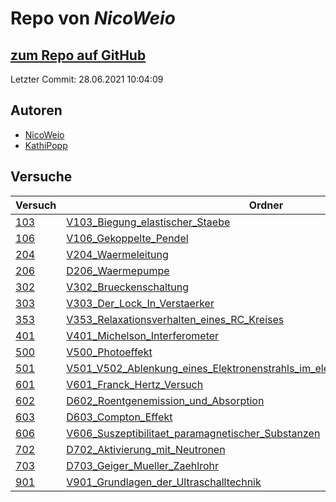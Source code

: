 # Repo von *NicoWeio*

## [zum Repo auf GitHub](https://github.com/NicoWeio/AP)

Letzter Commit: 28.06.2021 10:04:09

## Autoren
- [NicoWeio](https://github.com/NicoWeio)
- [KathiPopp](https://github.com/KathiPopp)

## Versuche

|       Versuch       |                                                                                                      Ordner                                                                                                       |                                                                                                   PDFs                                                                                                   |
|---------------------|-------------------------------------------------------------------------------------------------------------------------------------------------------------------------------------------------------------------|----------------------------------------------------------------------------------------------------------------------------------------------------------------------------------------------------------|
|[103](../versuch/103)|[V103_Biegung_elastischer_Staebe](https://github.com/NicoWeio/AP/tree/gh-pages/V103_Biegung_elastischer_Staebe)                                                                                                    |[main.pdf](https://docs.google.com/viewer?url=https://raw.githubusercontent.com/NicoWeio/AP/gh-pages/V103_Biegung_elastischer_Staebe/build/main.pdf)                                                      |
|[106](../versuch/106)|[V106_Gekoppelte_Pendel](https://github.com/NicoWeio/AP/tree/gh-pages/V106_Gekoppelte_Pendel)                                                                                                                      |[main.pdf](https://docs.google.com/viewer?url=https://raw.githubusercontent.com/NicoWeio/AP/gh-pages/V106_Gekoppelte_Pendel/build/main.pdf)                                                               |
|[204](../versuch/204)|[V204_Waermeleitung](https://github.com/NicoWeio/AP/tree/gh-pages/V204_Waermeleitung)                                                                                                                              |[main.pdf](https://docs.google.com/viewer?url=https://raw.githubusercontent.com/NicoWeio/AP/gh-pages/V204_Waermeleitung/build/main.pdf)                                                                   |
|[206](../versuch/206)|[D206_Waermepumpe](https://github.com/NicoWeio/AP/tree/gh-pages/D206_Waermepumpe)                                                                                                                                  |[main.pdf](https://docs.google.com/viewer?url=https://raw.githubusercontent.com/NicoWeio/AP/gh-pages/D206_Waermepumpe/build/main.pdf)                                                                     |
|[302](../versuch/302)|[V302_Brueckenschaltung](https://github.com/NicoWeio/AP/tree/gh-pages/V302_Brueckenschaltung)                                                                                                                      |[main.pdf](https://docs.google.com/viewer?url=https://raw.githubusercontent.com/NicoWeio/AP/gh-pages/V302_Brueckenschaltung/build/main.pdf)                                                               |
|[303](../versuch/303)|[V303_Der_Lock_In_Verstaerker](https://github.com/NicoWeio/AP/tree/gh-pages/V303_Der_Lock_In_Verstaerker)                                                                                                          |[main.pdf](https://docs.google.com/viewer?url=https://raw.githubusercontent.com/NicoWeio/AP/gh-pages/V303_Der_Lock_In_Verstaerker/build/main.pdf)                                                         |
|[353](../versuch/353)|[V353_Relaxationsverhalten_eines_RC_Kreises](https://github.com/NicoWeio/AP/tree/gh-pages/V353_Relaxationsverhalten_eines_RC_Kreises)                                                                              |[main.pdf](https://docs.google.com/viewer?url=https://raw.githubusercontent.com/NicoWeio/AP/gh-pages/V353_Relaxationsverhalten_eines_RC_Kreises/build/main.pdf)                                           |
|[401](../versuch/401)|[V401_Michelson_Interferometer](https://github.com/NicoWeio/AP/tree/gh-pages/V401_Michelson_Interferometer)                                                                                                        |[main.pdf](https://docs.google.com/viewer?url=https://raw.githubusercontent.com/NicoWeio/AP/gh-pages/V401_Michelson_Interferometer/build/main.pdf)                                                        |
|[500](../versuch/500)|[V500_Photoeffekt](https://github.com/NicoWeio/AP/tree/gh-pages/V500_Photoeffekt)                                                                                                                                  |[main.pdf](https://docs.google.com/viewer?url=https://raw.githubusercontent.com/NicoWeio/AP/gh-pages/V500_Photoeffekt/build/main.pdf)                                                                     |
|[501](../versuch/501)|[V501_V502_Ablenkung_eines_Elektronenstrahls_im_elektrischen∕magnetischen_Feld](https://github.com/NicoWeio/AP/tree/gh-pages/V501_V502_Ablenkung_eines_Elektronenstrahls_im_elektrischen%E2%88%95magnetischen_Feld)|[main.pdf](https://docs.google.com/viewer?url=https://raw.githubusercontent.com/NicoWeio/AP/gh-pages/V501_V502_Ablenkung_eines_Elektronenstrahls_im_elektrischen%E2%88%95magnetischen_Feld/build/main.pdf)|
|[601](../versuch/601)|[V601_Franck_Hertz_Versuch](https://github.com/NicoWeio/AP/tree/gh-pages/V601_Franck_Hertz_Versuch)                                                                                                                |[main.pdf](https://docs.google.com/viewer?url=https://raw.githubusercontent.com/NicoWeio/AP/gh-pages/V601_Franck_Hertz_Versuch/build/main.pdf)                                                            |
|[602](../versuch/602)|[D602_Roentgenemission_und_Absorption](https://github.com/NicoWeio/AP/tree/gh-pages/D602_Roentgenemission_und_Absorption)                                                                                          |[main.pdf](https://docs.google.com/viewer?url=https://raw.githubusercontent.com/NicoWeio/AP/gh-pages/D602_Roentgenemission_und_Absorption/build/main.pdf)                                                 |
|[603](../versuch/603)|[D603_Compton_Effekt](https://github.com/NicoWeio/AP/tree/gh-pages/D603_Compton_Effekt)                                                                                                                            |[main.pdf](https://docs.google.com/viewer?url=https://raw.githubusercontent.com/NicoWeio/AP/gh-pages/D603_Compton_Effekt/build/main.pdf)                                                                  |
|[606](../versuch/606)|[V606_Suszeptibilitaet_paramagnetischer_Substanzen](https://github.com/NicoWeio/AP/tree/gh-pages/V606_Suszeptibilitaet_paramagnetischer_Substanzen)                                                                |[main.pdf](https://docs.google.com/viewer?url=https://raw.githubusercontent.com/NicoWeio/AP/gh-pages/V606_Suszeptibilitaet_paramagnetischer_Substanzen/build/main.pdf)                                    |
|[702](../versuch/702)|[D702_Aktivierung_mit_Neutronen](https://github.com/NicoWeio/AP/tree/gh-pages/D702_Aktivierung_mit_Neutronen)                                                                                                      |[main.pdf](https://docs.google.com/viewer?url=https://raw.githubusercontent.com/NicoWeio/AP/gh-pages/D702_Aktivierung_mit_Neutronen/build/main.pdf)                                                       |
|[703](../versuch/703)|[D703_Geiger_Mueller_Zaehlrohr](https://github.com/NicoWeio/AP/tree/gh-pages/D703_Geiger_Mueller_Zaehlrohr)                                                                                                        |[main.pdf](https://docs.google.com/viewer?url=https://raw.githubusercontent.com/NicoWeio/AP/gh-pages/D703_Geiger_Mueller_Zaehlrohr/build/main.pdf)                                                        |
|[901](../versuch/901)|[V901_Grundlagen_der_Ultraschalltechnik](https://github.com/NicoWeio/AP/tree/gh-pages/V901_Grundlagen_der_Ultraschalltechnik)                                                                                      |[main.pdf](https://docs.google.com/viewer?url=https://raw.githubusercontent.com/NicoWeio/AP/gh-pages/V901_Grundlagen_der_Ultraschalltechnik/main.pdf)                                                     |
